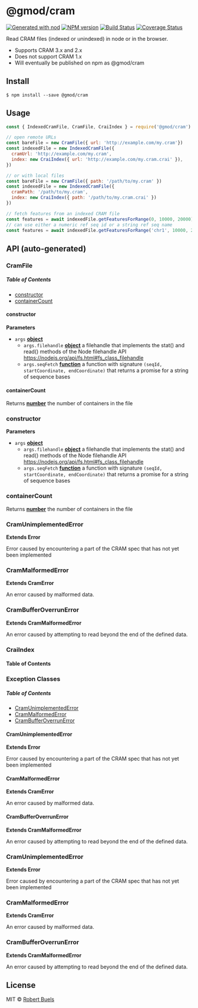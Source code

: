 # @gmod/cram

[![Generated with nod](https://img.shields.io/badge/generator-nod-2196F3.svg?style=flat-square)](https://github.com/diegohaz/nod)
[![NPM version](https://img.shields.io/npm/v/@gmod/cram.svg?style=flat-square)](https://npmjs.org/package/@gmod/cram)
[![Build Status](https://img.shields.io/travis/GMOD/cram-js/master.svg?style=flat-square)](https://travis-ci.org/GMOD/cram-js) [![Coverage Status](https://img.shields.io/codecov/c/github/GMOD/cram-js/master.svg?style=flat-square)](https://codecov.io/gh/GMOD/cram-js/branch/master)

Read CRAM files (indexed or unindexed) in node or in the browser.

- Supports CRAM 3.x and 2.x
- Does not support CRAM 1.x
- Will eventually be published on npm as @gmod/cram

## Install

    $ npm install --save @gmod/cram

## Usage

```js
const { IndexedCramFile, CramFile, CraiIndex } = require('@gmod/cram')

// open remote URLs
const bareFile = new CramFile({ url: 'http://example.com/my.cram'})
const indexedFile = new IndexedCramFile({
  cramUrl: 'http://example.com/my.cram',
  index: new CraiIndex({ url: 'http://example.com/my.cram.crai' }),
})

// or with local files
const bareFile = new CramFile({ path: '/path/to/my.cram' })
const indexedFile = new IndexedCramFile({
  cramPath: '/path/to/my.cram',
  index: new CraiIndex({ path: '/path/to/my.cram.crai' })
})

// fetch features from an indexed CRAM file
const features = await indexedFile.getFeaturesForRange(0, 10000, 20000)
// can use either a numeric ref seq id or a string ref seq name
const features = await indexedFile.getFeaturesForRange('chr1', 10000, 20000)
```

## API (auto-generated)

### CramFile

<!-- Generated by documentation.js. Update this documentation by updating the source code. -->

##### Table of Contents

-   [constructor](#constructor)
-   [containerCount](#containercount)

#### constructor

**Parameters**

-   `args` **[object](https://developer.mozilla.org/docs/Web/JavaScript/Reference/Global_Objects/Object)** 
    -   `args.filehandle` **[object](https://developer.mozilla.org/docs/Web/JavaScript/Reference/Global_Objects/Object)** a filehandle that implements the stat() and
        read() methods of the Node filehandle API <https://nodejs.org/api/fs.html#fs_class_filehandle>
    -   `args.seqFetch` **[function](https://developer.mozilla.org/docs/Web/JavaScript/Reference/Statements/function)** a function with signature
        `(seqId, startCoordinate, endCoordinate)` that returns a promise for a string of sequence bases

#### containerCount

Returns **[number](https://developer.mozilla.org/docs/Web/JavaScript/Reference/Global_Objects/Number)** the number of containers in the file

### constructor

**Parameters**

-   `args` **[object](https://developer.mozilla.org/docs/Web/JavaScript/Reference/Global_Objects/Object)** 
    -   `args.filehandle` **[object](https://developer.mozilla.org/docs/Web/JavaScript/Reference/Global_Objects/Object)** a filehandle that implements the stat() and
        read() methods of the Node filehandle API <https://nodejs.org/api/fs.html#fs_class_filehandle>
    -   `args.seqFetch` **[function](https://developer.mozilla.org/docs/Web/JavaScript/Reference/Statements/function)** a function with signature
        `(seqId, startCoordinate, endCoordinate)` that returns a promise for a string of sequence bases

### containerCount

Returns **[number](https://developer.mozilla.org/docs/Web/JavaScript/Reference/Global_Objects/Number)** the number of containers in the file

### CramUnimplementedError

**Extends Error**

Error caused by encountering a part of the CRAM spec that has not yet been implemented

### CramMalformedError

**Extends CramError**

An error caused by malformed data.

### CramBufferOverrunError

**Extends CramMalformedError**

An error caused by attempting to read beyond the end of the defined data.

### CraiIndex

<!-- Generated by documentation.js. Update this documentation by updating the source code. -->

#### Table of Contents

### Exception Classes

<!-- Generated by documentation.js. Update this documentation by updating the source code. -->

##### Table of Contents

-   [CramUnimplementedError](#cramunimplementederror)
-   [CramMalformedError](#crammalformederror)
-   [CramBufferOverrunError](#crambufferoverrunerror)

#### CramUnimplementedError

**Extends Error**

Error caused by encountering a part of the CRAM spec that has not yet been implemented

#### CramMalformedError

**Extends CramError**

An error caused by malformed data.

#### CramBufferOverrunError

**Extends CramMalformedError**

An error caused by attempting to read beyond the end of the defined data.

### CramUnimplementedError

**Extends Error**

Error caused by encountering a part of the CRAM spec that has not yet been implemented

### CramMalformedError

**Extends CramError**

An error caused by malformed data.

### CramBufferOverrunError

**Extends CramMalformedError**

An error caused by attempting to read beyond the end of the defined data.

## License

MIT © [Robert Buels](https://github.com/rbuels)
